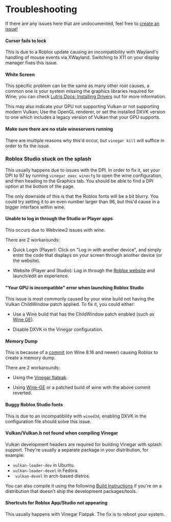 # Troubleshooting

If there are any issues here that are undocumented, feel free to [create an issue!](https://github.com/vinegarhq/vinegarhq.github.io/issues/new/choose)

#### Cursor fails to lock

This is due to a Roblox update causing an incompatibility with Wayland's handling of mouse events via XWayland. Switching to X11 on your display manager fixes this issue.

#### White Screen

This specific problem can be the same as many other root causes, a common one is your system missing the graphics libraries required for Wine; you can check [Lutris Docs: Installing Drivers](https://github.com/lutris/docs/blob/master/InstallingDrivers.md) out for more information.

This may also indicate your GPU not supporting Vulkan or not supporting modern Vulkan; Use the OpenGL renderer, or set the installed DXVK version to one which includes a legacy version of Vulkan that your GPU supports.

#### Make sure there are no stale wineservers running

There are multiple reasons why this'd occur, but `vinegar kill` will suffice in order to fix the issue.

### Roblox Studio stuck on the splash

This usually happens due to issues with the DPI. In order to fix it, set your DPI to 97 by running `vinegar exec winecfg` to open the wine configuration, and then heading to the Graphics tab. You should be able to find a DPI option at the bottom of the page.


The only downside of this is that the Roblox fonts will be a bit blurry. You could try setting it to an even number larger than 96, but this'd cause in a bigger interface within wine.

#### Unable to log in through the Studio or Player apps

This occurs due to Webview2 issues with wine.

There are 2 workarounds:

- Quick Login (Player): Click on "Log in with another device", and simply enter the code that displays on your screen through another device (or the website).
  
- Website (Player and Studio): Log in through the [Roblox website](https://roblox.com) and launch/edit an experience.

#### "Your GPU is incompatible" error when launching Roblox Studio

This issue is most commonly caused by your wine build not having the Vulkan ChildWindow patch applied. To fix it, you could either:

- Use a Wine build that has the ChildWindow patch enabled (such as [Wine GE](https://github.com/GloriousEggroll/wine-ge-custom)).

- Disable DXVK in the Vinegar configuration.

#### Memory Dump

This is because of a  [commit](https://gitlab.winehq.org/wine/wine/-/commit/ea640f6cece7660ffc853b7d574fbe52af34901a) (on Wine 8.16 and newer) causing Roblox to create a memory dump.

There are 2 workarounds:

- Using the [Vinegar flatpak](https://vinegarhq.github.io/Installation/guides/flatpak.html).

- Using [Wine-GE](https://github.com/GloriousEggroll/wine-ge-custom/releases) or a patched build of wine with the above commit reverted.

#### Buggy Roblox Studio fonts

This is due to an incompatibility with `wined3d`, enabling DXVK in the configuration file should solve this issue.

#### Vulkan/Vulkan.h not found when compiling Vinegar

Vulkan development headers are required for building Vinegar with splash support. They're usually a separate package in your distribution, for example: 
- `vulkan-loader-dev` in Ubuntu.
- `vulkan-loader-devel` in Fedora.
- ` vulkan-devel` in arch-based distros.

  
You can also compile it using the following [Build Instructions](https://github.com/KhronosGroup/Vulkan-Loader/blob/main/BUILD.md#building-on-linux) if you're on a distribution that doesn't ship the development packages/tools.

#### Shortcuts for Roblox App/Studio not appearing

This usually happens with Vinegar Flatpak. The fix is to reboot your system.
